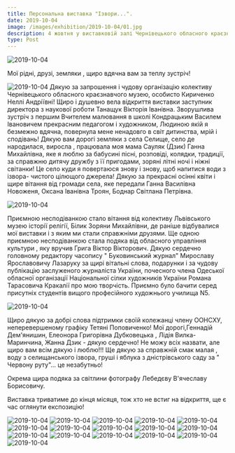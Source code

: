 ```yaml
---
title: Персональна виставка "Ізвори...".
date: 2019-10-04
image: /images/exhibition/2019-10-04/01.jpg
description: 4 жовтня у виставковій залі Чернівецького обласного краєзнавчого музею / Chernivtsi Regional Museum відкрилася персональна виставка "Ізвори..."
type: Post
---
```


![2019-10-04](/images/exhibition/2019-10-04/01800.jpg)

Мої рідні, друзі, земляки , щиро вдячна вам за теплу зустріч! 

![2019-10-04](/images/exhibition/2019-10-04/02800.jpg)
                                                                                                                        Дякую за запрошення і чудову організацію колективу Чернівецького обласного краєзнавчого музею, особисто Кириченко Неллі Андріївні! Щиро і душевно вела відкриття виставки заступник директора з наукової роботи Танащук Вікторія Іванівна. Зворушлива зустріч з першим Вчителем малювання в школі Кондрацьким Василем Івановичем прекрасним педагогом і художником, Людиною якій я безмежно вдячна, повернула мене ненадовго  в світ дитинства, мрій і сподівань! Дякую вам  дорогі земляки з села Селище, село де народилася, виросла , працювала моя мама Сауляк (Дзик) Ганна Михайлівна, яке я люблю за бабусині пісні, розповіді, колядки, традиції, за справжню дитячу дружбу з її пригодами,  зоряні літні ночі і ніжні світанки! Це село куди я повертаюся знову і знову, щоб  напитися  води з ізвора- чистого цілющого джерела! Дякую за прекрасні осінні  квіти і щире вітання від громади села, яке передали Ганна Василівна Новоженя, Оксана Іванівна Троян, Боднар Світлана Петрівна.

![2019-10-04](/images/exhibition/2019-10-04/12800.jpg)

Приємною несподіванкою стало вітання від колективу Львівського музею історії релігії, Білик Зоряни Михайлівни, де раніше відбувалися мої виставки і з яким ми стали справжніми друзями. Ще одною приємною несподіванкою стала подяка від обласного управління культури , яку вручив Грига Віктор Вікторович. Дякую сердечно головному редактору часопису " Буковинський журнал" Мирославу Ярославовичу Лазаруку за щирі вітальні слова,  подарунки і за чудову  публікацію заслуженого журналіста України, почесного члена Одеської обласної організації Національної сілки художників України Романа Тарасовича Кракалії про мою творчість. Приємно було бачити серед присутніх студентів вищого професійного художнього училища N5.  

![2019-10-04](/images/exhibition/2019-10-04/14800.jpg)

Щиро дякую за добрі слова підтримки  своїй колежанці члену ООНСХУ, неперевершеному графіку Тетяні Поповиченко!  Мої дорогі,Геннадій Дем'янишин,  Елеонора Григорівна Дубковецька , Лідія Вилка- Маринчина, Жанна Дзик  - дякую сердечно! Не можу всіх назвати, але щиро вам всім  дякую і люблю!!! Ще дякую за справжній смак малая , воду з селищанського ізвора, груші і яблука  з дністрівського саду за " Червону руту"... це незабутньо!

Окрема щира подяка за світлини фотографу Лебедєву В'ячеславу Борисовичу.

Виставка триватиме до кінця місяця, тож хто не встиг на відкриття, ще є час оглянути експозицію! 

![2019-10-04](/images/exhibition/2019-10-04/03800.jpg)
![2019-10-04](/images/exhibition/2019-10-04/04800.jpg)
![2019-10-04](/images/exhibition/2019-10-04/05800.jpg)
![2019-10-04](/images/exhibition/2019-10-04/06800.jpg)
![2019-10-04](/images/exhibition/2019-10-04/07800.jpg)
![2019-10-04](/images/exhibition/2019-10-04/09800.jpg)
![2019-10-04](/images/exhibition/2019-10-04/10800.jpg)
![2019-10-04](/images/exhibition/2019-10-04/11800.jpg)
![2019-10-04](/images/exhibition/2019-10-04/15800.jpg)
![2019-10-04](/images/exhibition/2019-10-04/16800.jpg)
![2019-10-04](/images/exhibition/2019-10-04/17800.jpg)
![2019-10-04](/images/exhibition/2019-10-04/18800.jpg)
![2019-10-04](/images/exhibition/2019-10-04/19800.jpg)
![2019-10-04](/images/exhibition/2019-10-04/20800.jpg)
![2019-10-04](/images/exhibition/2019-10-04/21800.jpg)
![2019-10-04](/images/exhibition/2019-10-04/22800.jpg)
